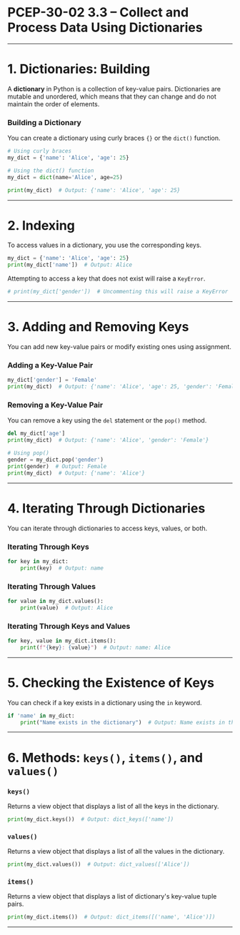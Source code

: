 # PCEP-30-02 3.3 – Collect and Process Data Using Dictionaries

---

# 1. Dictionaries: Building

A **dictionary** in Python is a collection of key-value pairs. Dictionaries are mutable and unordered, which means that they can change and do not maintain the order of elements.

### Building a Dictionary
You can create a dictionary using curly braces `{}` or the `dict()` function.

```python title="Example"
# Using curly braces
my_dict = {'name': 'Alice', 'age': 25}

# Using the dict() function
my_dict = dict(name='Alice', age=25)

print(my_dict)  # Output: {'name': 'Alice', 'age': 25}
```

---

# 2. Indexing

To access values in a dictionary, you use the corresponding keys.

```python title="Example"
my_dict = {'name': 'Alice', 'age': 25}
print(my_dict['name'])  # Output: Alice
```

Attempting to access a key that does not exist will raise a `KeyError`.

```python title="Example"
# print(my_dict['gender'])  # Uncommenting this will raise a KeyError
```

---

# 3. Adding and Removing Keys

You can add new key-value pairs or modify existing ones using assignment.

### Adding a Key-Value Pair
```python title="Example"
my_dict['gender'] = 'Female'
print(my_dict)  # Output: {'name': 'Alice', 'age': 25, 'gender': 'Female'}
```

### Removing a Key-Value Pair
You can remove a key using the `del` statement or the `pop()` method.

```python title="Example"
del my_dict['age']
print(my_dict)  # Output: {'name': 'Alice', 'gender': 'Female'}

# Using pop()
gender = my_dict.pop('gender')
print(gender)  # Output: Female
print(my_dict)  # Output: {'name': 'Alice'}
```

---

# 4. Iterating Through Dictionaries

You can iterate through dictionaries to access keys, values, or both.

### Iterating Through Keys
```python title="Example"
for key in my_dict:
    print(key)  # Output: name
```

### Iterating Through Values
```python title="Example"
for value in my_dict.values():
    print(value)  # Output: Alice
```

### Iterating Through Keys and Values
```python title="Example"
for key, value in my_dict.items():
    print(f"{key}: {value}")  # Output: name: Alice
```

---

# 5. Checking the Existence of Keys

You can check if a key exists in a dictionary using the `in` keyword.

```python title="Example"
if 'name' in my_dict:
    print("Name exists in the dictionary")  # Output: Name exists in the dictionary
```

---

# 6. Methods: `keys()`, `items()`, and `values()`

### `keys()`
Returns a view object that displays a list of all the keys in the dictionary.

```python title="Example"
print(my_dict.keys())  # Output: dict_keys(['name'])
```

### `values()`
Returns a view object that displays a list of all the values in the dictionary.

```python title="Example"
print(my_dict.values())  # Output: dict_values(['Alice'])
```

### `items()`
Returns a view object that displays a list of dictionary's key-value tuple pairs.

```python title="Example"
print(my_dict.items())  # Output: dict_items([('name', 'Alice')])
```

---
